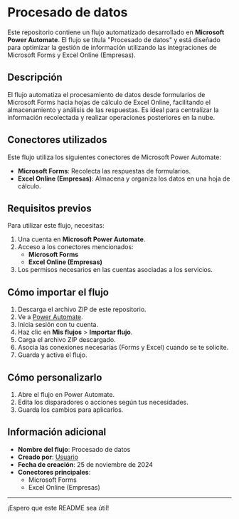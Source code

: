 # Procesado de datos

Este repositorio contiene un flujo automatizado desarrollado en **Microsoft Power Automate**. El flujo se titula "Procesado de datos" y está diseñado para optimizar la gestión de información utilizando las integraciones de Microsoft Forms y Excel Online (Empresas).

## Descripción

El flujo automatiza el procesamiento de datos desde formularios de Microsoft Forms hacia hojas de cálculo de Excel Online, facilitando el almacenamiento y análisis de las respuestas. Es ideal para centralizar la información recolectada y realizar operaciones posteriores en la nube.

## Conectores utilizados

Este flujo utiliza los siguientes conectores de Microsoft Power Automate:
- **Microsoft Forms**: Recolecta las respuestas de formularios.
- **Excel Online (Empresas)**: Almacena y organiza los datos en una hoja de cálculo.

## Requisitos previos

Para utilizar este flujo, necesitas:
1. Una cuenta en **Microsoft Power Automate**.
2. Acceso a los conectores mencionados:
   - **Microsoft Forms**
   - **Excel Online (Empresas)**
3. Los permisos necesarios en las cuentas asociadas a los servicios.

## Cómo importar el flujo

1. Descarga el archivo ZIP de este repositorio.
2. Ve a [Power Automate](https://flow.microsoft.com).
3. Inicia sesión con tu cuenta.
4. Haz clic en **Mis flujos** > **Importar flujo**.
5. Carga el archivo ZIP descargado.
6. Asocia las conexiones necesarias (Forms y Excel) cuando se te solicite.
7. Guarda y activa el flujo.

## Cómo personalizarlo

1. Abre el flujo en Power Automate.
2. Edita los disparadores o acciones según tus necesidades.
3. Guarda los cambios para aplicarlos.

## Información adicional

- **Nombre del flujo**: Procesado de datos
- **Creado por**: [Usuario](mailto:gonzalez.mateo@inta.gob.ar)
- **Fecha de creación**: 25 de noviembre de 2024
- **Conectores principales**:
  - Microsoft Forms
  - Excel Online (Empresas)

---

¡Espero que este README sea útil!
